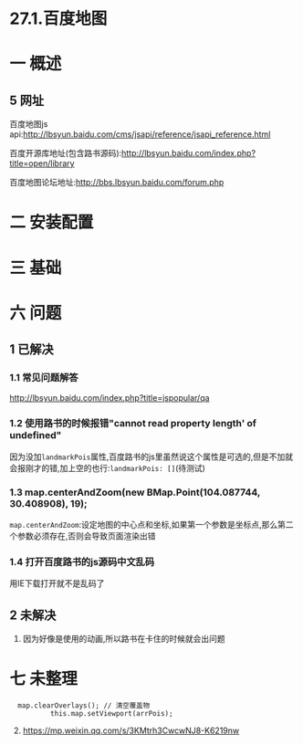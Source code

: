 # 27.1.百度地图
# 一 概述
## 5 网址
百度地图js api:http://lbsyun.baidu.com/cms/jsapi/reference/jsapi_reference.html

百度开源库地址(包含路书源码):http://lbsyun.baidu.com/index.php?title=open/library

百度地图论坛地址:http://bbs.lbsyun.baidu.com/forum.php


# 二 安装配置
# 三 基础
# 六 问题
## 1 已解决
### 1.1 常见问题解答
http://lbsyun.baidu.com/index.php?title=jspopular/qa
### 1.2 使用路书的时候报错"cannot read property length' of undefined"
因为没加`landmarkPois`属性,百度路书的js里虽然说这个属性是可选的,但是不加就会报刚才的错,加上空的也行:`landmarkPois: []`(待测试)
### 1.3 map.centerAndZoom(new BMap.Point(104.087744, 30.408908), 19); 
`map.centerAndZoom`:设定地图的中心点和坐标,如果第一个参数是坐标点,那么第二个参数必须存在,否则会导致页面渲染出错
### 1.4 打开百度路书的js源码中文乱码
用IE下载打开就不是乱码了

## 2 未解决
1. 因为好像是使用的动画,所以路书在卡住的时候就会出问题

# 七 未整理
      map.clearOverlays(); // 清空覆盖物
              this.map.setViewport(arrPois); 

2. https://mp.weixin.qq.com/s/3KMtrh3CwcwNJ8-K6219nw